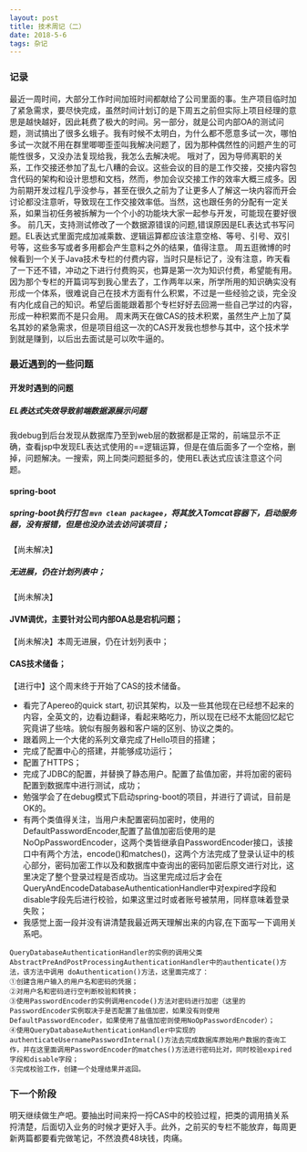 ```yaml
---
layout: post
title: 技术周记（二）
date: 2018-5-6
tags: 杂记
---
```


### 记录
  最近一周时间，大部分工作时间加班时间都献给了公司里面的事。生产项目临时加了紧急需求，要尽快完成，虽然时间计划订的是下周五之前但实际上项目经理的意思是越快越好，因此耗费了极大的时间。另一部分，就是公司内部OA的测试问题，测试搞出了很多幺蛾子。我有时候不太明白，为什么都不愿意多试一次，哪怕多试一次就不用在群里唧唧歪歪叫我解决问题了，因为那种偶然性的问题产生的可能性很多，又没办法复现给我，我怎么去解决呢。
  哦对了，因为导师离职的关系，工作交接还参加了乱七八糟的会议。这些会议的目的是工作交接，交接内容包含代码的架构和设计思想和文档，然而，参加会议交接工作的效率大概三成多。因为前期开发过程几乎没参与，甚至在很久之前为了让更多人了解这一块内容而开会讨论都没注意听，导致现在工作交接效率低。当然，这也跟任务的分配有一定关系，如果当初任务被拆解为一个个小的功能块大家一起参与开发，可能现在要好很多。
  前几天，支持测试修改了一个数据源错误的问题,错误原因是EL表达式书写问题。EL表达式里面完成加减乘数、逻辑运算都应该注意空格、等号、引号、双引号等，这些多写或者多用都会产生意料之外的结果，值得注意。
  周五逛微博的时候看到一个关于Java技术专栏的付费内容，当时只是标记了，没有注意，昨天看了一下还不错，冲动之下进行付费购买，也算是第一次为知识付费，希望能有用。因为那个专栏的开篇词写到我心里去了，工作两年以来，所学所用的知识确实没有形成一个体系，很难说自己在技术方面有什么积累，不过是一些经验之谈，完全没有内化成自己的知识。希望后面能跟着那个专栏好好去回溯一些自己学过的内容，形成一种积累而不是只会用。
  周末两天在做CAS的技术积累，虽然生产上加了莫名其妙的紧急需求，但是项目组这一次的CAS开发我也想参与其中，这个技术学到就是赚到，以后出去面试是可以吹牛逼的。

### 最近遇到的一些问题
#### 开发时遇到的问题
##### EL表达式失效导致前端数据源展示问题
  我debug到后台发现从数据库乃至到web层的数据都是正常的，前端显示不正确，查看jsp中发现EL表达式使用的==逻辑运算，但是在值后面多了一个空格，删掉，问题解决。一搜索，网上同类问题挺多的，使用EL表达式应该注意这个问题。

#### spring-boot
##### spring-boot执行打包 `mvn clean packagee`，将其放入Tomcat容器下，启动服务器，没有报错，但是也没办法去访问该项目；
 【尚未解决】
##### 无进展，仍在计划列表中；
 【尚未解决】 
#### JVM调优，主要针对公司内部OA总是宕机问题；
 【尚未解决】本周无进展，仍在计划列表中；
#### CAS技术储备；
  【进行中】这个周末终于开始了CAS的技术储备。
  - 看完了Apereo的quick start, 初识其架构，以及一些其他现在已经想不起来的内容，全英文的，边看边翻译，看起来略吃力，所以现在已经不太能回忆起它究竟讲了些啥。貌似有服务器和客户端的区别、协议之类的。
  - 跟着网上一个大佬的系列文章完成了Hello项目的搭建；
  - 完成了配置中心的搭建，并能够成功运行；
  - 配置了HTTPS；
  - 完成了JDBC的配置，并替换了静态用户。配置了盐值加密，并将加密的密码配置到数据库中进行测试，成功；
  - 勉强学会了在debug模式下启动spring-boot的项目，并进行了调试，目前是OK的。
  - 有两个类值得关注，当用户未配置密码加密时，使用的DefaultPasswordEncoder,配置了盐值加密后使用的是NoOpPasswordEncoder，这两个类皆继承自PasswordEncoder接口，该接口中有两个方法，encode()和matches()，这两个方法完成了登录认证中的核心部分，密码加密工作以及和数据库中查询出的密码加密后原文进行对比，这里决定了整个登录过程是否成功。当这里完成过后才会在QueryAndEncodeDatabaseAuthenticationHandler中对expired字段和disable字段先后进行校验，如果这里过时或者账号被禁用，同样意味着登录失败；
  - 我感觉上面一段并没有讲清楚我最近两天理解出来的内容,在下面写一下调用关系吧。

```
QueryDatabaseAuthenticationHandler的实例的调用父类AbstractPreAndPostProcessingAuthenticationHandler中的authenticate()方法，该方法中调用 doAuthentication()方法，这里面完成了：
①创建含用户输入的用户名和密码的凭据；
②对用户名和密码进行空判断校验和转换；
③使用PasswordEncoder的实例调用encode()方法对密码进行加密（这里的PasswordEncoder实例取决于是否配置了盐值加密，如果没有则使用DefaultPasswordEncoder，如果使用了盐值加密则使用NoOpPasswordEncoder）；
④使用QueryDatabaseAuthenticationHandler中实现的authenticateUsernamePasswordInternal()方法去完成数据库原始用户数据的查询工作，并在这里面调用PasswordEncoder的matches()方法进行密码比对，同时校验expired字段和disable字段；
⑤完成校验工作，创建一个处理结果并返回。

```

### 下一个阶段
  明天继续做生产吧。要抽出时间来捋一捋CAS中的校验过程，把类的调用搞关系捋清楚，后面切入业务的时候才更好入手。此外，之前买的专栏不能放弃，每周更新两篇都要看完做笔记，不然浪费48块钱，肉痛。
